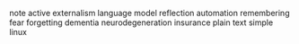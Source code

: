 note
active externalism
language model
reflection
automation
remembering
fear
forgetting
dementia
neurodegeneration
insurance
plain text
simple
linux
